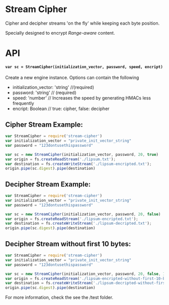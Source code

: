 Stream Cipher
=== 

Cipher and decipher streams 'on the fly' while keeping each byte position.

Specially designed to encrypt *Range-aware* content.

API
===


#### `var sc = StreamCipher(initialization_vector, password, speed, encript)`

Create a new engine instance. Options can contain the following

- initialization_vector: 'string' //(required)
- password: 'string' // (required)
- speed: 'number' // Increases the speed by generating HMACs less frequently
- encript: Boolean // true: cipher, false: decipher

Cipher Stream Example:
---
```javascript
var StreamCipher = require('stream-cipher')
var initialization_vector = "private_init_vector_string"
var password = "123dontusethispassword"

var sc = new StreamCipher(initialization_vector, password, 20, true)
var origin = fs.createReadStream('./lipsum.txt');
var destination = fs.createWriteStream('./lipsum-encripted.txt');
origin.pipe(sc.digest).pipe(destination)
```

Decipher Stream Example:
---
```javascript
var StreamCipher = require('stream-cipher')
var initialization_vector = "private_init_vector_string"
var password = "123dontusethispassword"

var sc = new StreamCipher(initialization_vector, password, 20, false)
var origin = fs.createReadStream('./lipsum-encripted.txt');
var destination = fs.createWriteStream('./lipsum-decripted.txt');
origin.pipe(sc.digest).pipe(destination)
```

Decipher Stream without first 10 bytes:
---
```javascript
var StreamCipher = require('stream-cipher')
var initialization_vector = "private_init_vector_string"
var password = "123dontusethispassword"

var sc = new StreamCipher(initialization_vector, password, 20, false, 10)
var origin = fs.createReadStream('./lipsum-encripted-without-first-10-bytes.txt');
var destination = fs.createWriteStream('./lipsum-decripted-without-first-10-bytes.txt');
origin.pipe(sc.digest).pipe(destination)
```

For more information, check the see the /test folder.